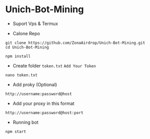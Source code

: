 # Unich-Bot-Mining

- Suport Vps & Termux

- Calone Repo
````
git clone https://github.com/ZonaAirdrop/Unich-Bot-Mining.git
cd Unich-Bot-Mining
````
````
npm install
````
- Create folder `token.txt`
`Add Your Token`
````
nano token.txt
````
- Add proky (Optional)
````
http://username:password@host
````
- Add your proxy in this format
````
http://username:password@host:port
````
- Running bot
````
npm start
````
